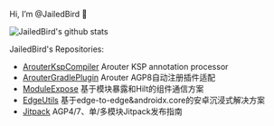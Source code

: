 
Hi, I’m @JailedBird 👋 

![JailedBird's github stats](https://github-readme-stats.vercel.app/api?username=JailedBird&include_all_commits=true)

<!-- ![Top Langs](https://github-readme-stats.vercel.app/api/top-langs/?username=JailedBird&layout=compact&hide=HTML,javascript,css)
 -->
<!---
JailedBird/JailedBird is a ✨ special ✨ repository because its `README.md` (this file) appears on your GitHub profile.
You can click the Preview link to take a look at your changes.
--->

JailedBird's Repositories:

- [ArouterKspCompiler](https://github.com/JailedBird/ArouterKspCompiler) Arouter KSP annotation processor
- [ArouterGradlePlugin](https://github.com/JailedBird/ArouterGradlePlugin) Arouter AGP8自动注册插件适配
- [ModuleExpose](https://github.com/JailedBird/ModuleExpose) 基于模块暴露和Hilt的组件通信方案
- [EdgeUtils](https://github.com/JailedBird/EdgeUtils) 基于edge-to-edge&androidx.core的安卓沉浸式解决方案
- [Jitpack](https://github.com/JailedBird/jitpack) AGP4/7、单/多模块Jitpack发布指南

